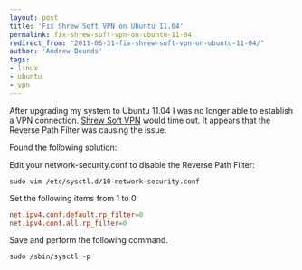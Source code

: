 ```yaml
---
layout: post
title: 'Fix Shrew Soft VPN on Ubuntu 11.04'
permalink: fix-shrew-soft-vpn-on-ubuntu-11-04
redirect_from: "2011-05-31-fix-shrew-soft-vpn-on-ubuntu-11-04/"
author: 'Andrew Bounds'
tags:
- linux
- ubuntu
- vpn
---
```


After upgrading my system to Ubuntu 11.04 I was no longer able to establish a VPN connection. [Shrew Soft VPN](http://www.shrew.net/) would time out. It appears that the Reverse Path Filter was causing the issue.

Found the following solution:

Edit your network-security.conf to disable the Reverse Path Filter:

```shell
sudo vim /etc/sysctl.d/10-network-security.conf
```

Set the following items from 1 to 0:

```conf
net.ipv4.conf.default.rp_filter=0
net.ipv4.conf.all.rp_filter=0
```

Save and perform the following command.

```shell
sudo /sbin/sysctl -p
```
